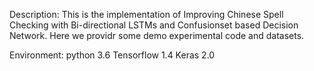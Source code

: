 Description:
This is the implementation of Improving Chinese Spell Checking with Bi-directional LSTMs and Confusionset based Decision Network.
Here we providr some demo experimental code and datasets.


Environment:
python 3.6
Tensorflow 1.4
Keras 2.0

